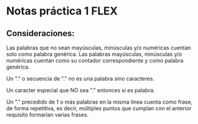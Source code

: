 # Notas práctica 1 FLEX
## Consideraciones:
Las palabras que no sean mayúsculas, minúsculas y/o numéricas cuentan solo como palabra genérica.
Las palabras mayúsculas, minúsculas y/o numéricas cuentan como su contador correspondiente y como palabra genérica.

Un "." o secuencia de "." no es una palabra sino caracteres.

Un caracter especial que NO sea "." entonces si es palabra.

Un "." precedido de 1 o más palabras en la misma línea cuenta como frase, de forma repetitiva, es decir, múltiples puntos que cumplan con el anterior requisito formarían varias frases. 

